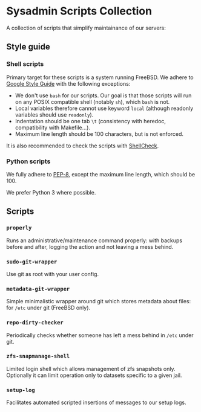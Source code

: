 # Sysadmin Scripts Collection

A collection of scripts that simplify maintainance of our servers:

## Style guide

### Shell scripts

Primary target for these scripts is a system running FreeBSD. We adhere to [Google Style Guide](https://google.github.io/styleguide/shell.xml) with the following exceptions:
  - We don't use `bash` for our scripts. Our goal is that those scripts will run on any POSIX compatible shell (notably `sh`), which `bash` is not.
  - Local variables therefore cannot use keyword `local` (although readonly variables should use `readonly`).
  - Indentation should be one tab `\t` (consistency with heredoc, compatibility with Makefile…).
  - Maximum line length should be 100 characters, but is not enforced.

It is also recommended to check the scripts with [ShellCheck](http://www.shellcheck.net/).

### Python scripts

We fully adhere to [PEP-8](https://www.python.org/dev/peps/pep-0008/), except the maximum line length, which should be 100.

We prefer Python 3 where possible.

## Scripts

### `properly`

Runs an administrative/maintenance command properly: with backups before and after, logging the action and not leaving a mess behind.

### `sudo-git-wrapper`

Use git as root with your user config.

### `metadata-git-wrapper`

Simple minimalistic wrapper around git which stores metadata about files: for `/etc` under git (FreeBSD only).

### `repo-dirty-checker`

Periodically checks whether someone has left a mess behind in `/etc` under git.

### `zfs-snapmanage-shell`

Limited login shell which allows management of zfs snapshots only. Optionally it can limit operation only to datasets specific to a given jail.

### `setup-log`

Facilitates automated scripted insertions of messages to our setup logs.
